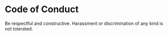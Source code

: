 # Code of Conduct

Be respectful and constructive. Harassment or discrimination of any kind is not tolerated.

